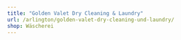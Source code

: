 ```yaml
---
title: "Golden Valet Dry Cleaning & Laundry"
url: /arlington/golden-valet-dry-cleaning-und-laundry/
shop: Wäscherei
---
```

